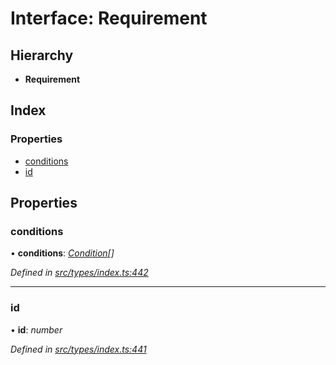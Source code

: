 # Interface: Requirement

## Hierarchy

* **Requirement**

## Index

### Properties

* [conditions](requirement.md#conditions)
* [id](requirement.md#id)

## Properties

###  conditions

• **conditions**: *[Condition](../globals.md#condition)[]*

*Defined in [src/types/index.ts:442](https://github.com/PolymathNetwork/polymesh-sdk/blob/cfab557b/src/types/index.ts#L442)*

___

###  id

• **id**: *number*

*Defined in [src/types/index.ts:441](https://github.com/PolymathNetwork/polymesh-sdk/blob/cfab557b/src/types/index.ts#L441)*
